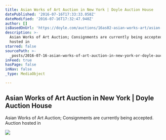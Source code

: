 ```yaml
---
title: Asian Works of Art Auction in New York | Doyle Auction House
datePublished: '2016-07-16T17:33:33.058Z'
dateModified: '2016-07-16T17:32:47.940Z'
author: []
isBasedOnUrl: 'https://doyle.com/auctions/16as02-asian-works-art/asian-works-art'
description: >-
  Asian Works of Art Auction; Consignments are currently being accepted. Auction
  hosted in
starred: false
sourcePath: >-
  _posts/2016-07-16-asian-works-of-art-auction-in-new-york-or-doyle-auction-house.md
inFeed: true
hasPage: false
inNav: false
_type: MediaObject

---
```

<article style=""><h1>Asian Works of Art Auction in New York | Doyle Auction House</h1><p>Asian Works of Art Auction; Consignments are currently being accepted. Auction hosted in</p><img src="https://doyle.com/sites/default/files/styles/auction_slider/public/images/lots/698/1145698.jpg" /></article>